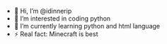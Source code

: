 - 👋 Hi, I’m @idinnerip
- 👀 I’m interested in coding python
- 🌱 I’m currently learning python and html language
- ⚡ Real fact: Minecraft is best

<!---
idinnerip/idinnerip is a ✨ special ✨ repository because its `README.md` (this file) appears on your GitHub profile.
You can click the Preview link to take a look at your changes.
--->
